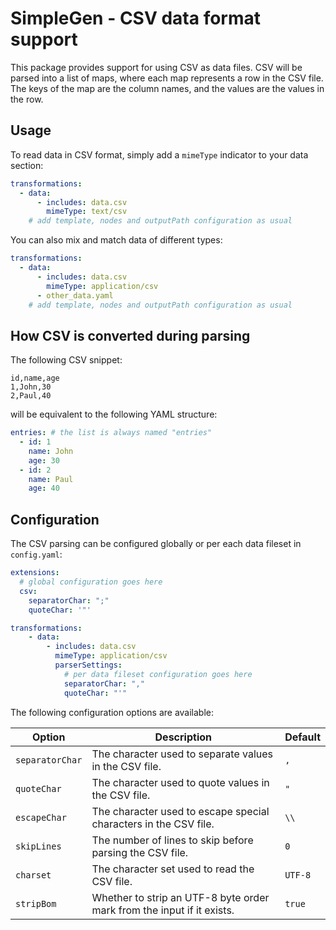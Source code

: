 # SimpleGen - CSV data format support

This package provides support for using CSV as data files. CSV will be parsed into a list of maps, where each map represents a row in the CSV file. The keys of the map are the column names, and the values are the values in the row.

## Usage
To read data in CSV format, simply add a `mimeType` indicator to your data section:

```yaml
transformations:
  - data:
      - includes: data.csv
        mimeType: text/csv
    # add template, nodes and outputPath configuration as usual
```

You can also mix and match data of different types:

```yaml
transformations:
  - data:
      - includes: data.csv
        mimeType: application/csv
      - other_data.yaml
    # add template, nodes and outputPath configuration as usual
```
## How CSV is converted during parsing
The following CSV snippet:

```csv
id,name,age
1,John,30
2,Paul,40
```


will be equivalent to the following YAML structure:

```yaml
entries: # the list is always named "entries" 
  - id: 1
    name: John
    age: 30
  - id: 2
    name: Paul
    age: 40
```

## Configuration

The CSV parsing can be configured globally or per each data fileset in `config.yaml`:

```yaml
extensions:
  # global configuration goes here
  csv:
    separatorChar: ";"
    quoteChar: '"'

transformations:
    - data:
        - includes: data.csv
          mimeType: application/csv
          parserSettings:
            # per data fileset configuration goes here
            separatorChar: ","
            quoteChar: "'"
```

The following configuration options are available:

| Option          | Description                                                                      | Default |
|-----------------|----------------------------------------------------------------------------------|---------|
| `separatorChar` | The character used to separate values in the CSV file.                           | `,`     |
| `quoteChar`     | The character used to quote values in the CSV file.                              | `"`     |
| `escapeChar`    | The character used to escape special characters in the CSV file.                 | `\\`    |
| `skipLines`     | The number of lines to skip before parsing the CSV file.                         | `0`     |
| `charset`       | The character set used to read the CSV file.                                     | `UTF-8` |
| `stripBom`      | Whether to strip an UTF-8 byte order mark from the input if it exists.           | `true`  |




